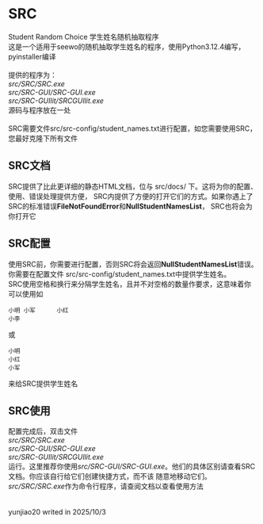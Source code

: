 # SRC
Student Random Choice 学生姓名随机抽取程序<br>
这是一个适用于seewo的随机抽取学生姓名的程序，使用Python3.12.4编写，pyinstaller编译<br>
<br>
提供的程序为：<br>
*src/SRC/SRC.exe <br>
src/SRC-GUI/SRC-GUI.exe <br>
src/SRC-GUIlit/SRCGUIlit.exe* <br>
源码与程序放在一处 <br>
<br>
SRC需要文件src/src-config/student_names.txt进行配置，如您需要使用SRC，您最好克隆下所有文件

## SRC文档
SRC提供了比此更详细的静态HTML文档，位与 src/docs/ 下。这将为你的配置、使用、错误处理提供方便，
SRC内提供了方便的打开它们的方式。如果你遇上了SRC的标准错误**FileNotFoundError**和**NullStudentNamesList**，
SRC也将会为你打开它

## SRC配置
使用SRC前，你需要进行配置，否则SRC将会返回**NullStudentNamesList**错误。你需要在配置文件
src/src-config/student_names.txt中提供学生姓名。<br>
SRC使用空格和换行来分隔学生姓名，且并不对空格的数量作要求，这意味着你可以使用如

    小明 小军      小红
    小李

或

    小明
    小红
    小军

来给SRC提供学生姓名

## SRC使用
配置完成后，双击文件<br>
*src/SRC/SRC.exe* <br>
*src/SRC-GUI/SRC-GUI.exe* <br>
*src/SRC-GUIlit/SRCGUIlit.exe* <br>
运行。这里推荐你使用*src/SRC-GUI/SRC-GUI.exe*。他们的具体区别请查看SRC文档。你应该自行给它们创建快捷方式，而不该
随意地移动它们。*src/SRC/SRC.exe*作为命令行程序，请查阅文档以查看使用方法
<br>
<br>
<br>
yunjiao20 writed in 2025/10/3
